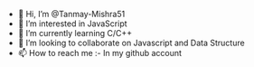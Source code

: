 - 👋 Hi, I’m @Tanmay-Mishra51
- 👀 I’m interested in JavaScript 
- 🌱 I’m currently learning C/C++
- 💞️ I’m looking to collaborate on Javascript and Data Structure 
- 📫 How to reach me :- In my github account 

<!---
Tanmay-Mishra51/Tanmay-Mishra51 is a ✨ special ✨ repository because its `README.md` (this file) appears on your GitHub profile.
You can click the Preview link to take a look at your changes.
--->
